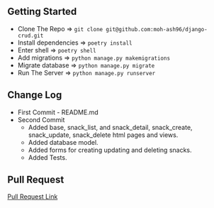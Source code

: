 ## Getting Started
* Clone The Repo => `git clone git@github.com:moh-ash96/django-crud.git`
* Install dependencies => `poetry install`
* Enter shell => `poetry shell`
* Add migrations => `python manage.py makemigrations`
* Migrate database => `python manage.py migrate`
* Run The Server => `python manage.py runserver`
## Change Log
* First Commit - README.md
* Second Commit
    * Added base, snack_list, and snack_detail, snack_create, snack_update, snack_delete html pages and views.
    * Added database model.
    * Added forms for creating updating and deleting snacks.
    * Added Tests.
## Pull Request
[Pull Request Link](https://github.com/moh-ash96/django-crud/pull/1)